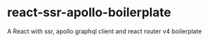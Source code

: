 # react-ssr-apollo-boilerplate
A React with ssr, apollo graphql client and react router v4 boilerplate
